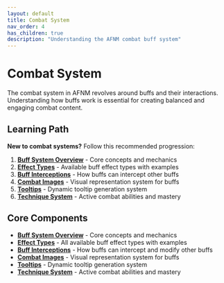 ```yaml
---
layout: default
title: Combat System
nav_order: 4
has_children: true
description: "Understanding the AFNM combat buff system"
---
```


# Combat System

The combat system in AFNM revolves around buffs and their interactions. Understanding how buffs work is essential for creating balanced and engaging combat content.

## Learning Path

**New to combat systems?** Follow this recommended progression:

1. **[Buff System Overview](buffs)** - Core concepts and mechanics  
2. **[Effect Types](effects)** - Available buff effect types with examples
3. **[Buff Interceptions](interceptions)** - How buffs can intercept other buffs
4. **[Combat Images](images)** - Visual representation system for buffs
5. **[Tooltips](tooltips)** - Dynamic tooltip generation system
6. **[Technique System](techniques)** - Active combat abilities and mastery

## Core Components

- **[Buff System Overview](buffs)** - Core concepts and mechanics
- **[Effect Types](effects)** - All available buff effect types with examples
- **[Buff Interceptions](interceptions)** - How buffs can intercept and modify other buffs
- **[Combat Images](images)** - Visual representation system for buffs
- **[Tooltips](tooltips)** - Dynamic tooltip generation system
- **[Technique System](techniques)** - Active combat abilities and mastery